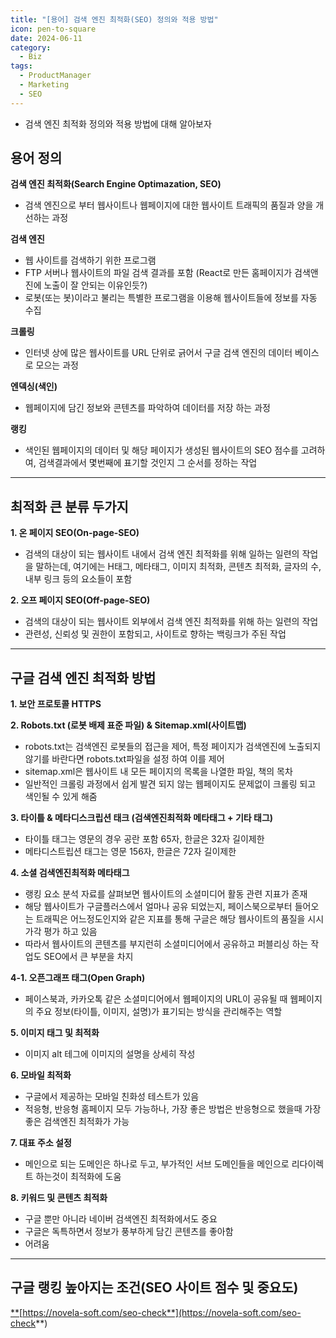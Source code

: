 ```yaml
---
title: "[용어] 검색 엔진 최적화(SEO) 정의와 적용 방법"
icon: pen-to-square
date: 2024-06-11
category:
  - Biz
tags:
  - ProductManager
  - Marketing
  - SEO
---
```

- 검색 엔진 최적화 정의와 적용 방법에 대해 알아보자
<!-- more -->
## **용어 정의**

**검색 엔진 최적화(Search Engine Optimazation, SEO)** 

- 검색 엔진으로 부터 웹사이트나 웹페이지에 대한 웹사이트 트래픽의 품질과 양을 개선하는 과정 

**검색 엔진**

- 웹 사이트를 검색하기 위한 프로그램    
- FTP 서버나 웹사이트의 파일 검색 결과를 포함 (React로 만든 홈페이지가 검색앤진에 노출이 잘 안되는 이유인듯?)
- 로봇(또는 봇)이라고 불리는 특별한 프로그램을 이용해 웹사이트들에 정보를 자동 수집

**크롤링**

- 인터넷 상에 많은 웹사이트를 URL 단위로 긁어서 구글 검색 엔진의 데이터 베이스로 모으는 과정

**엔덱싱(색인)**

- 웹페이지에 담긴 정보와 콘텐츠를 파악하여 데이터를 저장 하는 과정

**랭킹**

- 색인된 웹페이지의 데이터 및 해당 페이지가 생성된 웹사이트의 SEO 점수를 고려하여, 검색결과에서 몇번째에 표기할 것인지 그 순서를 정하는 작업

---

## **최적화 큰 분류 두가지**

**1. 온 페이지 SEO(On-page-SEO)**

- 검색의 대상이 되는 웹사이트 내에서 검색 엔진 최적화를 위해 일하는 일련의 작업을 말하는데, 여기에는 H태그, 메타태그, 이미지 최적화, 콘텐츠 최적화, 글자의 수, 내부 링크 등의 요소들이 포함

**2. 오프 페이지 SEO(Off-page-SEO)**

- 검색의 대상이 되는 웹사이트 외부에서 검색 엔진 최적화를 위해 하는 일련의 작업
- 관련성, 신뢰성 및 권한이 포함되고, 사이트로 향하는 백링크가 주된 작업

---

## **구글 검색 엔진 최적화 방법**

**1. 보안 프로토콜 HTTPS**

**2. Robots.txt (로봇 배제 표준 파일) & Sitemap.xml(사이트맵)**

- robots.txt는 검색엔진 로봇들의 접근을 제어, 특정 페이지가 검색엔진에 노출되지 않기를 바란다면 robots.txt파일을 설정 하여 이를 제어
- sitemap.xml은 웹사이트 내 모든 페이지의 목록을 나열한 파일, 책의 목차
- 일반적인 크롤링 과정에서 쉽게 발견 되지 않는 웹페이지도 문제없이 크롤링 되고 색인될 수 있게 해줌

**3. 타이틀 & 메타디스크립션 태크 (검색엔진최적화 메타태그 + 기타 태그)**

- 타이틀 태그는 영문의 경우 공란 포함 65자, 한글은 32자 길이제한
- 메타디스트립션 태그는 영문 156자, 한글은 72자 길이제한

**4. 소셜 검색엔진최적화 메타태그**

- 랭킹 요소 분석 자료를 살펴보면 웹사이트의 소셜미디어 활동 관련 지표가 존재
- 해당 웹사이트가 구글플러스에서 얼마나 공유 되었는지, 페이스북으로부터 들어오는 트래픽은 어느정도인지와 같은 지표를 통해 구글은 해당 웹사이트의 품질을 시시가각 평가 하고 있음
- 따라서 웹사이트의 콘텐츠를 부지런히 소셜미디어에서 공유하고 퍼블리싱 하는 작업도 SEO에서 큰 부분을 차지

**4-1. 오픈그래프 태그(Open Graph)**

- 페이스북과, 카카오톡 같은 소셜미디어에서 웹페이지의 URL이 공유될 때 웹페이지의 주요 정보(타이틀, 이미지, 설명)가 표기되는 방식을 관리해주는 역할

**5. 이미지 태그 및 최적화**

- 이미지 alt 테그에 이미지의 설명을 상세히 작성

**6. 모바일 최적화**

- 구글에서 제공하는 모바일 친화성 테스트가 있음
- 적응형, 반응형 홈페이지 모두 가능하나, 가장 좋은 방법은 반응형으로 했을때 가장 좋은 검색엔진 최적화가 가능

**7. 대표 주소 설정**

- 메인으로 되는 도메인은 하나로 두고, 부가적인 서브 도메인들을 메인으로 리다이렉트 하는것이 최적화에 도움

**8. 키워드 및 콘텐츠 최적화**

- 구글 뿐만 아니라 네이버 검색엔진 최적화에서도 중요
- 구글은 독특하면서 정보가 풍부하게 담긴 콘텐츠를 좋아함
- 어려움

---

## **구글 랭킹 높아지는 조건(SEO 사이트 점수 및 중요도)**

[**](https://novela-soft.com/seo-check)[https://novela-soft.com/seo-check**](https://novela-soft.com/seo-check**)
